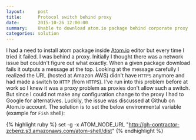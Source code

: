 ```yaml
---
layout:     post
title:      Protocol switch behind proxy
date:       2015-10-26 12:00:00
summary:    Unable to download atom.io package behind corporate proxy
categories: solution
---
```


I had a need to install atom package inside [Atom.io](https://atom.io) editor but every time I tried it failed. I was behind a proxy. Initially I thought there was a network issue but couldn't figure out what exactly. When a given package download fails it outputs a message at the top. Looking at the message carefully I realized the URL (hosted at Amazon AWS) didn't have `HTTPS` anymore and had made a switch to `HTTP` (from `HTTPS`). I've run into this problem before at work so I knew it was a proxy problem as proxies don't allow such a switch. But since I could not make any configuration change to the proxy I had to Google for alternatives. Luckily, the issue was discussed at Github on Atom.io account. The solution is to set the below environmental variable (example for `Fish` shell):

{% highlight ruby %}
set -g -x  ATOM_NODE_URL "http://gh-contractor-zcbenz.s3.amazonaws.com/atom-shell/dist"
{% endhighlight %}
